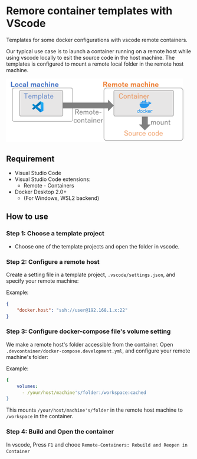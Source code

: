 # Remore container templates with VScode
Templates for some docker configurations with vscode remote containers.

Our typical use case is to launch a container running on a remote host while using vscode locally to esit the source code in the host machine.
The templates is configured to mount a remote local folder in the remote host machine.

<img src="./doc/overview.png" width="480">

## Requirement

* Visual Studio Code
* Visual Studio Code extensions:
  * Remote - Containers
* Docker Desktop 2.0+
  * (For Windows, WSL2 backend) 

## How to use

### Step 1: Choose a template project
* Choose one of the template projects and open the folder in vscode.

### Step 2: Configure a remote host
Create a setting file in a template project, `.vscode/settings.json`, and specify your remote machine:

Example:
```json
{
    "docker.host": "ssh://user@192.168.1.x:22"
}
```

### Step 3: Configure docker-compose file's volume setting
We make a remote host's folder accessible from the container.
Open `.devcontainer/docker-compose.development.yml`, and configure your remote machine's folder:

Example:
```yml
{
    volumes:
      - /your/host/machine's/folder:/workspace:cached
}
```

This mounts `/your/host/machine's/folder` in the remote host machine to `/workspace` in the container.

### Step 4: Build and Open the container

In vscode, Press `F1` and chooe `Remote-Containers: Rebuild and Reopen in Container`
